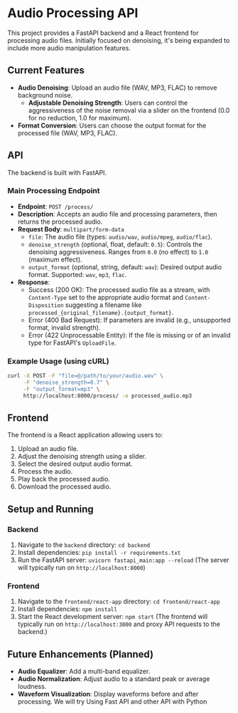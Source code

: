 # Audio Processing API

This project provides a FastAPI backend and a React frontend for processing audio files. Initially focused on denoising, it's being expanded to include more audio manipulation features.

## Current Features

*   **Audio Denoising**: Upload an audio file (WAV, MP3, FLAC) to remove background noise.
    *   **Adjustable Denoising Strength**: Users can control the aggressiveness of the noise removal via a slider on the frontend (0.0 for no reduction, 1.0 for maximum).
*   **Format Conversion**: Users can choose the output format for the processed file (WAV, MP3, FLAC).

## API

The backend is built with FastAPI.

### Main Processing Endpoint

*   **Endpoint**: `POST /process/`
*   **Description**: Accepts an audio file and processing parameters, then returns the processed audio.
*   **Request Body**: `multipart/form-data`
    *   `file`: The audio file (types: `audio/wav`, `audio/mpeg`, `audio/flac`).
    *   `denoise_strength` (optional, float, default: `0.5`): Controls the denoising aggressiveness. Ranges from `0.0` (no effect) to `1.0` (maximum effect).
    *   `output_format` (optional, string, default: `wav`): Desired output audio format. Supported: `wav`, `mp3`, `flac`.
*   **Response**:
    *   Success (200 OK): The processed audio file as a stream, with `Content-Type` set to the appropriate audio format and `Content-Disposition` suggesting a filename like `processed_{original_filename}.{output_format}`.
    *   Error (400 Bad Request): If parameters are invalid (e.g., unsupported format, invalid strength).
    *   Error (422 Unprocessable Entity): If the file is missing or of an invalid type for FastAPI's `UploadFile`.

### Example Usage (using cURL)

```bash
curl -X POST -F "file=@/path/to/your/audio.wav" \
     -F "denoise_strength=0.7" \
     -F "output_format=mp3" \
     http://localhost:8000/process/ -o processed_audio.mp3
```

## Frontend

The frontend is a React application allowing users to:
1.  Upload an audio file.
2.  Adjust the denoising strength using a slider.
3.  Select the desired output audio format.
4.  Process the audio.
5.  Play back the processed audio.
6.  Download the processed audio.

## Setup and Running

### Backend

1.  Navigate to the `backend` directory: `cd backend`
2.  Install dependencies: `pip install -r requirements.txt`
3.  Run the FastAPI server: `uvicorn fastapi_main:app --reload`
    (The server will typically run on `http://localhost:8000`)

### Frontend

1.  Navigate to the `frontend/react-app` directory: `cd frontend/react-app`
2.  Install dependencies: `npm install`
3.  Start the React development server: `npm start`
    (The frontend will typically run on `http://localhost:3000` and proxy API requests to the backend.)

## Future Enhancements (Planned)

*   **Audio Equalizer**: Add a multi-band equalizer.
*   **Audio Normalization**: Adjust audio to a standard peak or average loudness.
*   **Waveform Visualization**: Display waveforms before and after processing.
We will try Using Fast API and other API with Python
